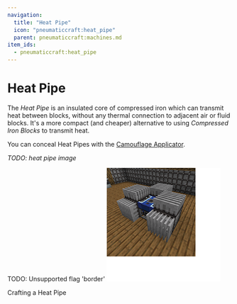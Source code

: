 ```yaml
---
navigation:
  title: "Heat Pipe"
  icon: "pneumaticcraft:heat_pipe"
  parent: pneumaticcraft:machines.md
item_ids:
  - pneumaticcraft:heat_pipe
---
```


# Heat Pipe

The *Heat Pipe* is an insulated core of compressed iron which can transmit heat between blocks, without any thermal connection to adjacent air or fluid blocks. It's a more compact (and cheaper) alternative to using *Compressed Iron Blocks* to transmit heat.

You can conceal Heat Pipes with the [Camouflage Applicator](../camo_applicator.md).

*TODO: heat pipe image*

TODO: Unsupported flag 'border'
![](heat_sinks.png)

Crafting a Heat Pipe

<Recipe id="pneumaticcraft:heat_pipe" />

